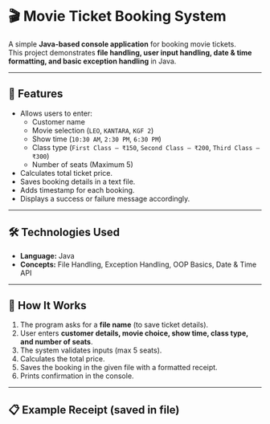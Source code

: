 # 🎬 Movie Ticket Booking System

A simple **Java-based console application** for booking movie tickets.  
This project demonstrates **file handling, user input handling, date & time formatting, and basic exception handling** in Java.  

---

## 🚀 Features
- Allows users to enter:
  - Customer name  
  - Movie selection (`LEO`, `KANTARA`, `KGF 2`)  
  - Show time (`10:30 AM`, `2:30 PM`, `6:30 PM`)  
  - Class type (`First Class – ₹150`, `Second Class – ₹200`, `Third Class – ₹300`)  
  - Number of seats (Maximum 5)  
- Calculates total ticket price.  
- Saves booking details in a text file.  
- Adds timestamp for each booking.  
- Displays a success or failure message accordingly.  

---

## 🛠️ Technologies Used
- **Language:** Java  
- **Concepts:** File Handling, Exception Handling, OOP Basics, Date & Time API  

---

## 📂 How It Works
1. The program asks for a **file name** (to save ticket details).  
2. User enters **customer details, movie choice, show time, class type, and number of seats**.  
3. The system validates inputs (max 5 seats).  
4. Calculates the total price.  
5. Saves the booking in the given file with a formatted receipt.  
6. Prints confirmation in the console.  

---

## 📋 Example Receipt (saved in file)

